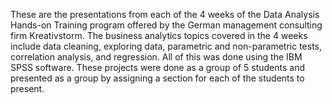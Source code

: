 These are the presentations from each of the 4 weeks of the Data Analysis Hands-on Training program offered by the German management consulting firm Kreativstorm. The business analytics topics covered in the 4 weeks include data cleaning, exploring data, parametric and non-parametric tests, correlation analysis, and regression. All of this was done using the IBM SPSS software. These projects were done as a group of 5 students and presented as a group by assigning a section for each of the students to present.
